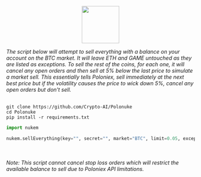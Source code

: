 <p align="center"><img src="https://github.com/Crypto-AI/Polonuke/blob/master/bomb.png" width="100px"></p>

<i>
The script below will attempt to sell everything with a balance on your account on the BTC market. It will leave ETH and GAME untouched as they are listed as exceptions. To sell the rest of the coins, for each one, it will cancel any open orders and then sell at 5% below the last price to simulate a market sell. This essentially tells Poloniex, sell immediately at the next best price but if the volatility causes the price to wick down 5%, cancel any open orders but don't sell.
</i>
<br><br>

```text
git clone https://github.com/Crypto-AI/Polonuke
cd Polonuke
pip install -r requirements.txt
```

```python
import nukem

nukem.sellEverything(key="", secret="", market="BTC", limit=0.05, exceptions=['ETH', 'GAME']):
```

<br><br>
<i>
Note: This script cannot cancel stop loss orders which will restrict the available balance to sell due to Poloniex API limitations.
</i>
